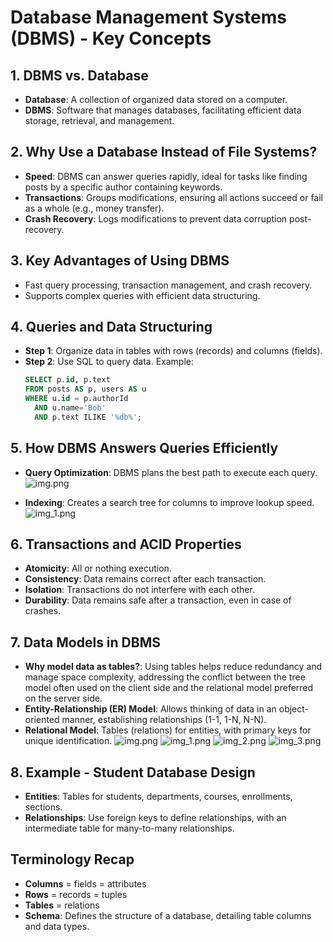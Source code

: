 # Database Management Systems (DBMS) - Key Concepts

## 1. DBMS vs. Database
- **Database**: A collection of organized data stored on a computer.
- **DBMS**: Software that manages databases, facilitating efficient data storage, retrieval, and management.

## 2. Why Use a Database Instead of File Systems?
- **Speed**: DBMS can answer queries rapidly, ideal for tasks like finding posts by a specific author containing keywords.
- **Transactions**: Groups modifications, ensuring all actions succeed or fail as a whole (e.g., money transfer).
- **Crash Recovery**: Logs modifications to prevent data corruption post-recovery.

## 3. Key Advantages of Using DBMS
- Fast query processing, transaction management, and crash recovery.
- Supports complex queries with efficient data structuring.

## 4. Queries and Data Structuring
- **Step 1**: Organize data in tables with rows (records) and columns (fields).
- **Step 2**: Use SQL to query data. Example:
  ```sql
  SELECT p.id, p.text
  FROM posts AS p, users AS u
  WHERE u.id = p.authorId
    AND u.name='Bob'
    AND p.text ILIKE '%db%';

## 5. How DBMS Answers Queries Efficiently
- **Query Optimization**: DBMS plans the best path to execute each query.
![img.png](pic/1-1/1-1-1.png)

- **Indexing**: Creates a search tree for columns to improve lookup speed.
![img_1.png](pic/1-1/1-1-2.png)

## 6. Transactions and ACID Properties
- **Atomicity**: All or nothing execution.
- **Consistency**: Data remains correct after each transaction.
- **Isolation**: Transactions do not interfere with each other.
- **Durability**: Data remains safe after a transaction, even in case of crashes.

## 7. Data Models in DBMS
- **Why model data as tables?**: Using tables helps reduce redundancy and manage space complexity, addressing the conflict between the tree model often used on the client side and the relational model preferred on the server side.
- **Entity-Relationship (ER) Model**: Allows thinking of data in an object-oriented manner, establishing relationships (1-1, 1-N, N-N).
- **Relational Model**: Tables (relations) for entities, with primary keys for unique identification.
![img.png](pic/1-1/1-1-3.png)
![img_1.png](pic/1-1/1-1-4.png)
![img_2.png](pic/1-1/1-1-5.png)
![img_3.png](pic/1-1/1-1-6.png)

## 8. Example - Student Database Design
- **Entities**: Tables for students, departments, courses, enrollments, sections.
- **Relationships**: Use foreign keys to define relationships, with an intermediate table for many-to-many relationships.

## Terminology Recap
- **Columns** = fields = attributes
- **Rows** = records = tuples
- **Tables** = relations
- **Schema**: Defines the structure of a database, detailing table columns and data types.
